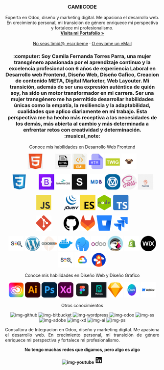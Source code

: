 <h3 align="center">CAMIICODE</h3>

<p align="center">
  Experta en Odoo, diseño y marketing digital. Me apasiona el desarrollo web. En crecimiento personal, mi transición de género enriquece mi perspectiva y fortalece mi profesionalismo.
  <br>
  <a href="https://camiicode.github.io/portfolio/"><strong>Visita mi Portafolio »</strong></a>
  <br>
  <br>
  <a href="https://wa.link/912dj8">No seas timid@, escribeme</a>
  ·
  <a href="mailto:dftp93@gmail.com">O enviame un eMail</a>
</p>

<h3 align="center">:computer: Soy Camila Fernanda Torres Parra, una mujer transgénero apasionada por el aprendizaje continuo y la excelencia profesional con 6 años de experiencia Laboral en Desarrollo web Frontend, Diseño Web, Diseño Gafico, Creacion de contenido META, Digital Marketer, Web Layouter. Mi transición, además de ser una expresión auténtica de quién soy, ha sido un motor transformador en mi carrera. Ser una mujer transgénero me ha permitido desarrollar habilidades únicas como la empatía, la resiliencia y la adaptabilidad, cualidades que aplico diariamente en mi trabajo. Esta perspectiva me ha hecho más receptiva a las necesidades de los demás, más abierta al cambio y más determinada a enfrentar retos con creatividad y determinación. :musical_note:</h3>

<p align="center">Conoce mis habilidades en Desarrollo Web Frontend</p>

<p align="center">
  <img src="/assets/img/html.png" width="50" height="50" alt="img-html" title="HTML">
  &nbsp;&nbsp;&nbsp;&nbsp;&nbsp;&nbsp;&nbsp;&nbsp;
  <img src="/assets/img/xhtml.jpg" width="50" height="50" alt="img-xhtml" title="xhtml">
  <img src="/assets/img/xml.png" width="50" height="50" alt="img-xml" title="xml">
  <img src="/assets/img/htm.png" width="50" height="50" alt="img-htm" title="htm">
  <img src="/assets/img/twig.jpg" width="50" height="50" alt="img-twig" title="twig">
  <img src="/assets/img/pug.png" width="50" height="50" alt="img-pug" title="pug">
</p>

<p align="center">
  <img src="/assets/img/css.svg" width="50" height="50" alt="img-css" title="CSS">
  &nbsp;&nbsp;&nbsp;&nbsp;&nbsp;&nbsp;&nbsp;&nbsp;
  <img src="/assets/img/bootstrap-min.png" width="50" height="50" alt="img-bootstrap" title="bootstrap">
  <img src="/assets/img/tailwindcss.png" width="50" height="50" alt="img-tailwind-css" title="tailwind-css">
  <img src="/assets/img/skeletoncss.png" width="50" height="50" alt="img-skeleton-css" title="skeleton-css">
  <img src="/assets/img/mdb.png" width="50" height="50" alt="img-material-design-for-bootstrap" title="material-design-for-bootstrap">
  <img src="/assets/img/material-design.png" width="50" height="50" alt="img-material-design" title="material-design">
  <img src="/assets/img/sass-min.svg" width="50" height="50" alt="img-sass-scss" title="sass-scss">
  <img src="/assets/img/postcss.png" width="50" height="50" alt="img-postcss" title="postcss">
</p>

<p align="center">
  <img src="/assets/img/js.svg" width="50" height="50" alt="img-javascript" title="Javascript">
  &nbsp;&nbsp;&nbsp;&nbsp;&nbsp;&nbsp;&nbsp;&nbsp;
  <img src="/assets/img/jQuery-logo-min.png" width="50" height="50" alt="img-jquery" title="jquery">
  <img src="/assets/img/ecma-min.png" width="50" height="50" alt="img-ecmascript" title="ecmascript">
  <img src="/assets/img/node-js-min.png" width="50" height="50" alt="img-nodejs" title="nodejs">
  <img src="/assets/img/typescript.png" width="50" height="50" alt="img-typescript" title="typescript">
</p>

<p align="center">
  <img src="/assets/img/git-min.png" width="50" height="50" alt="img-git" title="git">
  &nbsp;&nbsp;&nbsp;&nbsp;&nbsp;&nbsp;&nbsp;&nbsp;
  <img src="/assets/img/github-min.png" width="50" height="50" alt="img-github" title="github">
  <img src="/assets/img/gitlab.png" width="50" height="50" alt="img-gitlab" title="gitlab">
  <img src="/assets/img/bitbucket-min.png" width="50" height="50" alt="img-bitbucket" title="bitbucket">
  <img src="/assets/img/jira.svg" width="50" height="50" alt="img-jira" title="jira">
</p>

<p align="center">
  <img src="/assets/img/seo.jpg" width="50" height="50" alt="img-seo" title="seo">
  <img src="/assets/img/wordpress-min.png" width="50" height="50" alt="img-wordpress" title="wordpress">
  <img src="/assets/img/october-cms.png" width="50" height="50" alt="img-october-cms" title="october-cms">
  <img src="/assets/img/docker.png" width="50" height="50" alt="img-docker" title="docker">
  <img src="/assets/img/laragon.jpg" width="50" height="50" alt="img-laragon" title="laragon">
  <img src="/assets/img/odoo.webp" width="50" height="50" alt="img-odoo" title="odoo">
  <img src="/assets/img/prestashop.svg" width="50" height="50" alt="img-prestashop" title="prestashop">
  <img src="/assets/img/shopify.png" width="50" height="50" alt="img-shopify" title="shopify">
  <img src="/assets/img/wix.png" width="50" height="50" alt="img-wix" title="wix">
  <img src="/assets/img/seo.jpg" width="50" height="50" alt="img-Search-engine-optimization" title="Search-engine-optimization">
  <img src="/assets/img/google-cloud.webp" width="50" height="50" alt="img-google-cloud" title="google-cloud">
  <img src="/assets/img/google-lighthouse.png" width="50" height="50" alt="img-google-lighthouse" title="google-lighthouse">
</p>

<p align="center">Conoce mis habilidades en Diseño Web y Diseño Grafico</p>

<p align="center">
  <img src="/assets/img/adobe-min.jpg" width="50" height="50" alt="img-Adobe-Suite" title="Adobe-Suite">
  <img src="/assets/img/ai-min.png" width="50" height="50" alt="img-Adobe-Illustrator" title="Adobe-Illustrator">
  <img src="/assets/img/psd-min.png" width="50" height="50" alt="img-Adobe-Photoshop" title="Adobe-Photoshop">
  <img src="/assets/img/xd-min.png" width="50" height="50" alt="img-Adobe-Xd" title="Adobe-Xd">
  <img src="/assets/img/figma.png" width="50" height="50" alt="img-Figma" title="Figma">
  <img src="/assets/img/photopea.png" width="50" height="50" alt="img-Photopea" title="Photopea">
  <img src="/assets/img/sketch.png" width="50" height="50" alt="img-Sketch" title="Sketch">
  <img src="/assets/img/canva.png" width="50" height="50" alt="img-Canva" title="Canva">
  <img src="/assets/img/webflow.webp" width="50" height="50" alt="img-Webflow" title="Webflow">
</p>

<p align="center">Otros conocimientos</p>

<p align="center">
  <img src="https://github.com/coreDeiv/coreDeiv/blob/master/assets/img/github-min.png?raw=true" width="50" height="50" alt="img-github" title="Github">
  <img src="https://github.com/coreDeiv/coreDeiv/blob/master/assets/img/bitbucket-min.png?raw=true" width="50" height="50" alt="img-bitbucket" title="Bitbucket">
  <img src="https://github.com/coreDeiv/coreDeiv/blob/master/assets/img/wordpress-min.png?raw=true" width="50" height="50" alt="img-wordpress" title="Wordpress">
  <img src="https://github.com/coreDeiv/coreDeiv/blob/master/assets/img/odoo-min.svg" width="50" height="50" alt="img-odoo" title="Odoo v11, v12, v13">
  <img src="https://github.com/coreDeiv/coreDeiv/blob/master/assets/img/squarespace-min.jpg?raw=true" width="50" height="50" alt="img-ss" title="Square Space">
  <img src="https://github.com/coreDeiv/coreDeiv/blob/master/assets/img/adobe-min.jpg?raw=true" width="50" height="50" alt="img-adobe" title="Suite Adobe">
  <img src="https://github.com/coreDeiv/coreDeiv/blob/master/assets/img/xd-min.png?raw=true" width="50" height="50" alt="img-xd" title="Adobe Xd">
  <img src="https://github.com/coreDeiv/coreDeiv/blob/master/assets/img/ai-min.png?raw=true" width="50" height="50" alt="img-ai" title="Adobe Illustrator">
  <img src="https://github.com/coreDeiv/coreDeiv/blob/master/assets/img/psd-min.png?raw=true" width="50" height="50" alt="img-ps" title="Adobe Photoshop">
</p>

<p style="text-align: justify;">Consultora de Integracion en Odoo, diseño y marketing digital. Me apasiona el desarrollo web. En crecimiento personal, mi transición de género enriquece mi perspectiva y fortalece mi profesionalismo.</p>

<p align="center"><b>No tengo muchas redes que digamos, pero algo es algo<b></p>

<p align="center">
  <a href="https://www.youtube.com/@missanddiie" target="_blank" style="text-decoration: none;">
    <img src="https://github.com/coreDeiv/coreDeiv/blob/master/assets/img/youtube-logo.png?raw=true" width="50" height="50" alt="img-youtube" title="Youtube">
  </a>
  <a href="https://www.linkedin.com/in/camila-fernanda-torres-parra-4106bb220/" target="_blank" style="text-decoration: none;">
    <svg xmlns="http://www.w3.org/2000/svg" viewBox="0 0 24 24" data-supported-dps="24x24" fill="currentColor" class="mercado-match" width="24" height="24" focusable="false">
      <path d="M20.5 2h-17A1.5 1.5 0 002 3.5v17A1.5 1.5 0 003.5 22h17a1.5 1.5 0 001.5-1.5v-17A1.5 1.5 0 0020.5 2zM8 19H5v-9h3zM6.5 8.25A1.75 1.75 0 118.3 6.5a1.78 1.78 0 01-1.8 1.75zM19 19h-3v-4.74c0-1.42-.6-1.93-1.38-1.93A1.74 1.74 0 0013 14.19a.66.66 0 000 .14V19h-3v-9h2.9v1.3a3.11 3.11 0 012.7-1.4c1.55 0 3.36.86 3.36 3.66z"></path>
    </svg>
  </a>
</p>
